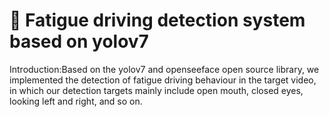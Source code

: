 # 🚗 Fatigue driving detection system based on yolov7 #

Introduction:Based on the yolov7 and openseeface open source library, we implemented the detection of fatigue driving behaviour in the target video, in which our detection targets mainly include open mouth, closed eyes, looking left and right, and so on.
